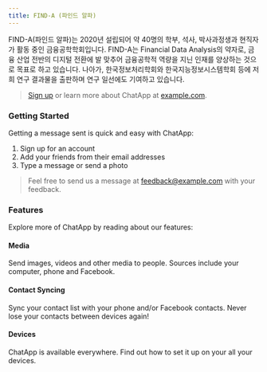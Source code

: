 ```yaml
---
title: FIND-A (파인드 알파)
---
```


FIND-A(파인드 알파)는 2020년 설립되어 약 40명의 학부, 석사, 박사과정생과 현직자가 활동 중인 금융공학학회입니다. FIND-A는 Financial Data Analysis의 약자로, 금융 산업 전반의 디지털 전환에 발 맞추어 금융공학적 역량을 지닌 인재를 양상하는 것으로 목표로 하고 있습니다. 나아가, 한국정보처리학회와 한국지능정보시스템학회 등에 저희 연구 결과물을 출판하며 연구 일선에도 기여하고 있습니다. 

> [Sign up](http://example.com/signup) or learn more about ChatApp at [example.com](http://example.com/).

### Getting Started

Getting a message sent is quick and easy with ChatApp:

1. Sign up for an account
2. Add your friends from their email addresses
3. Type a message or send a photo

> Feel free to send us a message at [feedback@example.com](mailto:feedback@example.com) with your feedback.

### Features

Explore more of ChatApp by reading about our features:

#### Media

Send images, videos and other media to people. Sources include your computer, phone and Facebook.

#### Contact Syncing

Sync your contact list with your phone and/or Facebook contacts. Never lose your contacts between devices again!

#### Devices

ChatApp is available everywhere. Find out how to set it up on your all your devices.
